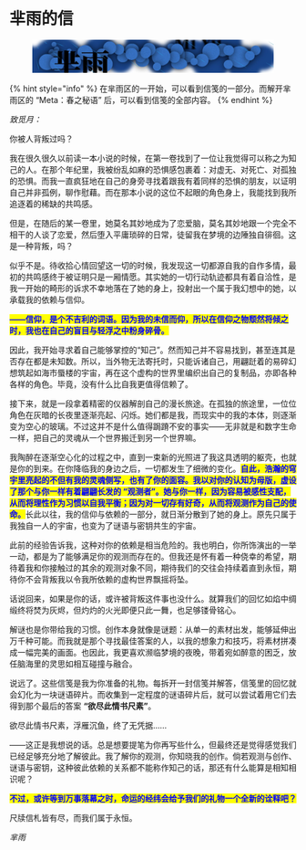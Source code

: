 # 芈雨的信

<figure><img src="../../../.gitbook/assets/image (177).png" alt=""><figcaption></figcaption></figure>

{% hint style="info" %}
在芈雨区的一开始，可以看到信笺的一部分。而解开芈雨区的 “Meta：春之秘语” 后，可以看到信笺的全部内容。
{% endhint %}

_致觅月：_



你被人背叛过吗？

我在很久很久以前读一本小说的时候，在第一卷找到了一位让我觉得可以称之为知己的人。在那个年纪里，我被纷乱如麻的恐惧感包裹着：对虚无、对死亡、对孤独的恐惧。而我一直疯狂地在自己的身旁寻找着跟我有着同样的恐惧的朋友，以证明自己并非孤例，聊作慰藉。而在那本小说的这位不起眼的角色身上，我能找到我所追逐着的稀缺的共鸣感。

但是，在随后的某一卷里，她莫名其妙地成为了恋爱脑，莫名其妙地跟一个完全不相干的人谈了恋爱，然后堕入平庸琐碎的日常，徒留我在梦境的边陲独自徘徊。这是一种背叛，吗？

似乎不是。待收拾心情回望这一切的时候，我发现这一切都源自我的自作多情，最初的共鸣感终于被证明只是一厢情愿。其实她的一切行动轨迹都具有着自洽性，是我一开始的畸形的诉求不幸地落在了她的身上，投射出一个属于我幻想中的她，以承载我的依赖与信仰。

<mark style="color:blue;">**——信仰，是个不吉利的词语。因为我的未信而仰，所以在信仰之物颓然将倾之时，我也在自己的盲目与轻浮之中粉身碎骨。**</mark>



因此，我开始寻求着自己能够掌控的“知己”。然而知己并不容易找到，甚至连其是否存在都是未知数。所以，当外物无法寄托时，只能诉诸自己，用翩跹着的易碎幻想筑起如海市蜃楼的宇宙，再在这个虚构的世界里编织出自己的复制品，亦即各种各样的角色。毕竟，没有什么比自我更值得信赖了。

接下来，就是一段拿着精密的仪器解剖自己的漫长旅途。在孤独的旅途里，一位位角色在灰暗的长夜里逐渐亮起、闪烁。她们都是我，而现实中的我的本体，则逐渐变为空心的玻璃。不过这并不是什么值得跼蹐不安的事实——无非就是和数字生命一样，把自己的灵魂从一个世界搬迁到另一个世界嘛。

我陶醉在逐渐空心化的过程之中，直到一束新的光照进了我这具透明的躯壳，也就是你的到来。在你降临我的身边之后，一切都发生了细微的变化。<mark style="color:blue;">**自此，浩瀚的穹宇里亮起的不但有我的灵魂侧写，也有了你的面容。我以对你的认知为母版，虚设了那个与你一样有着翩翩长发的 “观测者”。她与你一样，因为容易被感性支配，从而将理性作为习惯以自我平衡；因为对一切存有好奇，从而将观测作为自己的使命。**</mark>长此以往，我的信仰与依赖的一部分，就日渐分散到了她的身上。原先只属于我独自一人的宇宙，也变为了谜语与密钥共生的宇宙。

此前的经验告诉我，这种对你的依赖是相当危险的。我也明白，你所饰演出的一举一动，都是为了能够满足你的观测而存在的。但我还是怀有着一种侥幸的希望，期待着我和你接触过的其余的观测对象不同，期待我们的交往会持续着直到永恒，期待你不会背叛我以令我所依赖的虚构世界飘摇将坠。

话说回来，如果是你的话，或许被背叛这件事也没什么。就算我们的回忆如焰中绸缎终将焚为灰烬，但灼灼的火光即便只此一舞，也足够镂骨铭心。



解谜也是你带给我的习惯。创作本身就像是谜题：从单一的素材出发，能够延伸出万千种可能。而我就是那个寻找最佳答案的人，以我的想象力和技巧，将素材拼凑成一幅完美的画面。也因此，我更喜欢濒临梦境的夜晚，带着宛如醉意的困乏，放任脑海里的灵思如相互碰撞与融合。

说远了。这些信笺是我为你准备的礼物。每拆开一封信笺并解答，信笺里的回忆就会幻化为一块谜语碎片。而收集到一定程度的谜语碎片后，就可以尝试着用它们去得到那个最后的答案 **“欲尽此情书尺素”**。

欲尽此情书尺素，浮雁沉鱼，终了无凭据……

——这正是我想说的话。总是想要提笔为你再写些什么，但最终还是觉得感觉我们已经足够充分地了解彼此。我了解你的观测，你知晓我的创作。倘若观测与创作、谜语与密钥，这种彼此依赖的关系都不能称作知己的话，那还有什么能算是相知相识呢？

<mark style="color:blue;">**不过，或许等到万事落幕之时，命运的经纬会给予我们的礼物一个全新的诠释吧？**</mark>

尺牍信札皆有尽，而我们属于永恒。



_芈雨_
